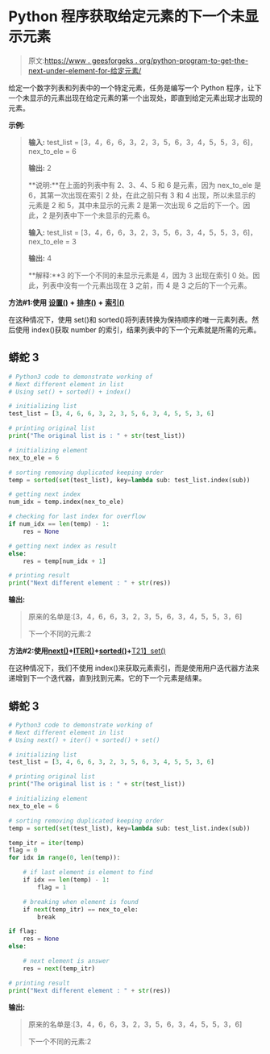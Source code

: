 # Python 程序获取给定元素的下一个未显示元素

> 原文:[https://www . geesforgeks . org/python-program-to-get-the-next-under-element-for-给定元素/](https://www.geeksforgeeks.org/python-program-to-get-the-next-unrevealed-element-for-the-given-element/)

给定一个数字列表和列表中的一个特定元素，任务是编写一个 Python 程序，让下一个未显示的元素出现在给定元素的第一个出现处，即直到给定元素出现才出现的元素。

**示例:**

> **输入:** test_list = [3，4，6，6，3，2，3，5，6，3，4，5，5，3，6]，nex_to_ele = 6
> 
> **输出:** 2
> 
> **说明:**在上面的列表中有 2、3、4、5 和 6 是元素，因为 nex_to_ele 是 6，其第一次出现在索引 2 处，在此之前只有 3 和 4 出现，所以未显示的元素是 2 和 5，其中未显示的元素 2 是第一次出现 6 之后的下一个。因此，2 是列表中下一个未显示的元素 6。
> 
> **输入:** test_list = [3，4，6，6，3，2，3，5，6，3，4，5，5，3，6]，nex_to_ele = 3
> 
> **输出:** 4
> 
> **解释:**3 的下一个不同的未显示元素是 4，因为 3 出现在索引 0 处。因此，列表中没有一个元素出现在 3 之前，而 4 是 3 之后的下一个元素。

**方法#1:使用** [**设置()**](https://www.geeksforgeeks.org/python-sets/) **+** [**排序()**](https://www.geeksforgeeks.org/sorted-function-python/) **+** [**索引()**](https://www.geeksforgeeks.org/python-list-index/)

在这种情况下，使用 set()和 sorted()将列表转换为保持顺序的唯一元素列表。然后使用 index()获取 number 的索引，结果列表中的下一个元素就是所需的元素。

## 蟒蛇 3

```py
# Python3 code to demonstrate working of
# Next different element in list
# Using set() + sorted() + index()

# initializing list
test_list = [3, 4, 6, 6, 3, 2, 3, 5, 6, 3, 4, 5, 5, 3, 6]

# printing original list
print("The original list is : " + str(test_list))

# initializing element
nex_to_ele = 6

# sorting removing duplicated keeping order
temp = sorted(set(test_list), key=lambda sub: test_list.index(sub))

# getting next index
num_idx = temp.index(nex_to_ele)

# checking for last index for overflow
if num_idx == len(temp) - 1:
    res = None

# getting next index as result
else:
    res = temp[num_idx + 1]

# printing result
print("Next different element : " + str(res))
```

**输出:**

> 原来的名单是:[3，4，6，6，3，2，3，5，6，3，4，5，5，3，6]
> 
> 下一个不同的元素:2

**方法#2:使用**[**next()**](https://www.geeksforgeeks.org/python-next-method/)**+**[**ITER()**](https://www.geeksforgeeks.org/python-iter-method/)**+**[**sorted()**](https://www.geeksforgeeks.org/sorted-function-python/)**+**[T21】set()](https://www.geeksforgeeks.org/python-sets/)

在这种情况下，我们不使用 index()来获取元素索引，而是使用用户迭代器方法来递增到下一个迭代器，直到找到元素。它的下一个元素是结果。

## 蟒蛇 3

```py
# Python3 code to demonstrate working of
# Next different element in list
# Using next() + iter() + sorted() + set()

# initializing list
test_list = [3, 4, 6, 6, 3, 2, 3, 5, 6, 3, 4, 5, 5, 3, 6]

# printing original list
print("The original list is : " + str(test_list))

# initializing element
nex_to_ele = 6

# sorting removing duplicated keeping order
temp = sorted(set(test_list), key=lambda sub: test_list.index(sub))

temp_itr = iter(temp)
flag = 0
for idx in range(0, len(temp)):

    # if last element is element to find
    if idx == len(temp) - 1:
        flag = 1

    # breaking when element is found
    if next(temp_itr) == nex_to_ele:
        break

if flag:
    res = None
else:

    # next element is answer
    res = next(temp_itr)

# printing result
print("Next different element : " + str(res))
```

**输出:**

> 原来的名单是:[3，4，6，6，3，2，3，5，6，3，4，5，5，3，6]
> 
> 下一个不同的元素:2